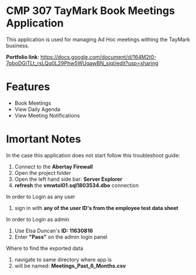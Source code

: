 # CMP 307 TayMark Book Meetings Application
This application is used for managing Ad Hoc meetings withing the TayMark business.

**Portfolio link**: https://docs.google.com/document/d/164M2t0-7pboDGiTLt_rsLQq0L29Phw5WUqawBN_sjqI/edit?usp=sharing

# Features
- Book Meetings
- View Daily Agenda
- View Meeting Notifications

# Imortant Notes
In the case this application does not start follow this troubleshoot guide:
1. Connect to the **Abertay Firewall**
2. Open the project folder
3. Open the left hand side bar: **Server Explorer**
4. **refresh** the **vmwtol01.sql1803534.dbo** connection

In order to Login as any user
1. sign in with **any of the user ID's from the employee test data sheet**

In order to Login as admin
1. Use Elsa Duncan's **ID: 11630816**
2. Enter **"Pass"** on the admin login panel

Where to find the exported data
1. navigate to same directory where app is
2. will be named: **Meetings_Past_6_Months.csv**

